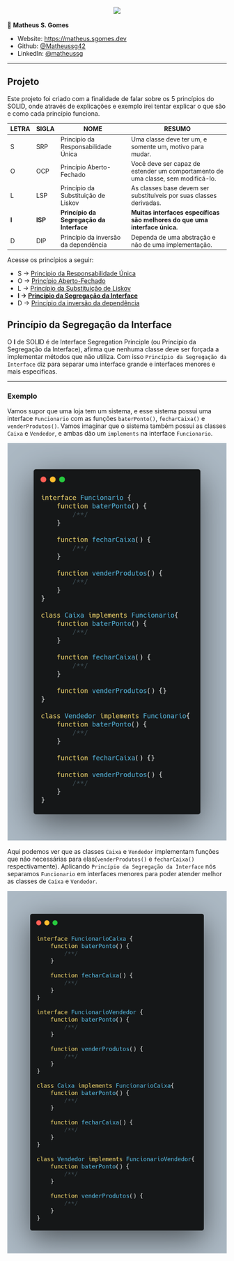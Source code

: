 <p align="center"><a target="_blank" href="https://matheus.sgomes.dev"><img src="https://matheus.sgomes.dev/img/logo_azul.png"></a></>


👤 **Matheus S. Gomes** 

* Website: https://matheus.sgomes.dev
* Github: [@Matheussg42](https://github.com/Matheussg42)
* LinkedIn: [@matheussg](https://linkedin.com/in/matheussg)

---

## Projeto

Este projeto foi criado com a finalidade de falar sobre os 5 princípios do SOLID, onde através de explicações e exemplo irei tentar explicar o que são e como cada princípio funciona.

LETRA       | SIGLA     | NOME                                  | RESUMO
------------|-----------|---------------------------------------|------------
S           | SRP       | Principio da Responsabilidade Única   | Uma classe deve ter um, e somente um, motivo para mudar.
O           | OCP       | Princípio Aberto-Fechado              | Você deve ser capaz de estender um comportamento de uma classe, sem modificá-lo.
L           | LSP       | Princípio da Substituição de Liskov   | As classes base devem ser substituíveis por suas classes derivadas.
**I**           | **ISP**      | **Princípio da Segregação da Interface**  | **Muitas interfaces específicas são melhores do que uma interface única.**
D           | DIP       | Princípio da inversão da dependência  | Dependa de uma abstração e não de uma implementação.

Acesse os princípios a seguir:
 
* S -> <a href="/SRP">Principio da Responsabilidade Única</a>
* O -> <a href="/OCP">Princípio Aberto-Fechado</a>
* L -> <a href="/LSP">Princípio da Substituição de Liskov</a>
* **I -> <a href="/ISP">Princípio da Segregação da Interface</a>**
* D -> <a href="/DIP">Princípio da inversão da dependência</a>

## Princípio da Segregação da Interface

O **I** de SOL**I**D é de Interface Segregation Principle (ou Princípio da Segregação da Interface), afirma que nenhuma classe deve ser forçada a implementar métodos que não utiliza. Com isso `Princípio da Segregação da Interface` diz para separar uma interface grande e interfaces menores e mais especificas.

---

### Exemplo

Vamos supor que uma loja tem um sistema, e esse sistema possui uma interface `Funcionario` com as funções `baterPonto()`, `fecharCaixa()` e `venderProdutos()`. Vamos imaginar que o sistema também possui as classes `Caixa` e `Vendedor`, e ambas dão um `implements` na interface `Funcionario`.

![](./assets/Funcionario.png)

Aqui podemos ver que as classes `Caixa` e `Vendedor` implementam funções que não necessárias para elas(`venderProdutos()` e `fecharCaixa()` respectivamente). Aplicando `Princípio da Segregação da Interface` nós separamos `Funcionario` em interfaces menores para poder atender melhor as classes de `Caixa` e `Vendedor`.

![](./assets/isp.png)